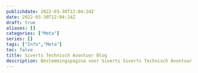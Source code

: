 ```yaml
---
publishdate: 2022-03-30T12:04:24Z
date: 2022-03-30T12:04:24Z
draft: true
aliases: []
categories: ["Meta"]
series: []
tags: ["Info","Meta"]
toc: false
title: Siverts Technisch Avontuur Blog
description: Bestemmingspagina voor Siverts Siverts Technisch Avontuur Blog!
---
```

